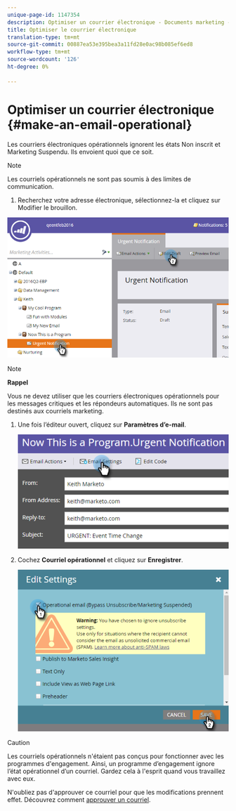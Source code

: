 ```yaml
---
unique-page-id: 1147354
description: Optimiser un courrier électronique - Documents marketing - Documentation du produit
title: Optimiser le courrier électronique
translation-type: tm+mt
source-git-commit: 00887ea53e395bea3a11fd28e0ac98b085ef6ed8
workflow-type: tm+mt
source-wordcount: '126'
ht-degree: 0%

---
```



# Optimiser un courrier électronique {#make-an-email-operational}

Les courriers électroniques opérationnels ignorent les états Non inscrit et Marketing Suspendu. Ils envoient quoi que ce soit.

>[!NOTE]
>
>Les courriels opérationnels ne sont pas soumis à des limites de communication.

1. Recherchez votre adresse électronique, sélectionnez-la et cliquez sur Modifier le brouillon.

![](assets/one-1.png)

>[!NOTE]
>
>**Rappel**
>
>Vous ne devez utiliser que les courriers électroniques opérationnels pour les messages critiques et les répondeurs automatiques. Ils ne sont pas destinés aux courriels marketing.

1. Une fois l’éditeur ouvert, cliquez sur **Paramètres d’e-mail**.

   ![](assets/two-1.png)

1. Cochez **Courriel opérationnel** et cliquez sur **Enregistrer**.

   ![](assets/three.png)

>[!CAUTION]
>
>Les courriels opérationnels n&#39;étaient pas conçus pour fonctionner avec les programmes d&#39;engagement. Ainsi, un programme d’engagement ignore l’état opérationnel d’un courriel. Gardez cela à l&#39;esprit quand vous travaillez avec eux.

N&#39;oubliez pas d&#39;approuver ce courriel pour que les modifications prennent effet. Découvrez comment [approuver un courriel](../../../../product-docs/email-marketing/general/creating-an-email/approve-an-email.md).